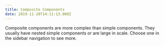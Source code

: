 ```yaml
---
title: Composite Components
date: 2019-11-28T14:11:13.000Z
---
```

Composite components are more complex than simple components. They usually have nested simple components or are large in scale. Choose one in the sidebar navigation to see more.
